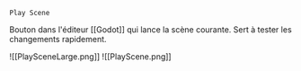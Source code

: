 `Play Scene`

Bouton dans l'éditeur [[Godot]] qui lance la scène courante. Sert à tester les changements rapidement.

![[PlaySceneLarge.png]]
![[PlayScene.png]]